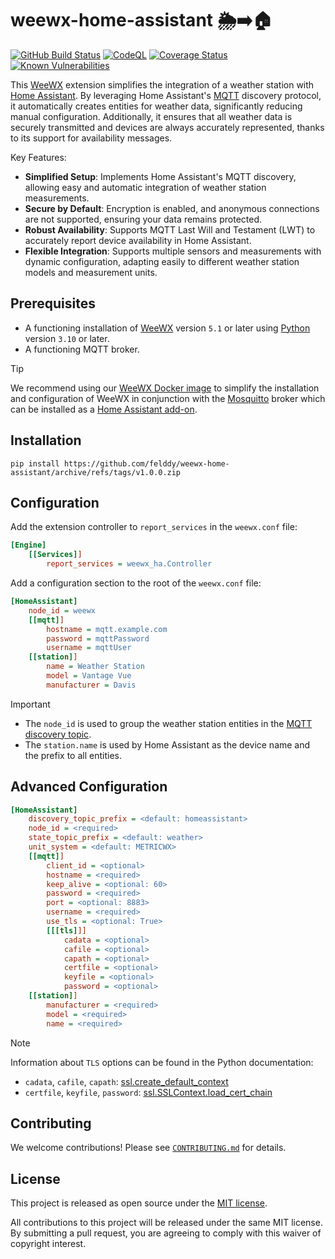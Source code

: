 # weewx-home-assistant 🌦️➡️🏠 #

[![GitHub Build Status](https://github.com/felddy/weewx-home-assistant/workflows/build/badge.svg)](https://github.com/felddy/weewx-home-assistant/actions)
[![CodeQL](https://github.com/felddy/weewx-home-assistant/workflows/CodeQL/badge.svg)](https://github.com/felddy/weewx-home-assistant/actions/workflows/codeql-analysis.yml)
[![Coverage Status](https://coveralls.io/repos/github/felddy/weewx-home-assistant/badge.svg?branch=develop)](https://coveralls.io/github/felddy/weewx-home-assistant?branch=develop)
[![Known Vulnerabilities](https://snyk.io/test/github/felddy/weewx-home-assistant/develop/badge.svg)](https://snyk.io/test/github/felddy/weewx-home-assistant)

This [WeeWX](http://www.weewx.com/) extension simplifies the integration of a
weather station with [Home Assistant](https://www.home-assistant.io/). By
leveraging Home Assistant's [MQTT](https://mqtt.org/) discovery protocol, it
automatically creates entities for weather data, significantly reducing manual
configuration. Additionally, it ensures that all weather data is securely
transmitted and devices are always accurately represented, thanks to its support
for availability messages.

Key Features:

- **Simplified Setup**: Implements Home Assistant's MQTT discovery, allowing
  easy and automatic integration of weather station measurements.
- **Secure by Default**: Encryption is enabled, and anonymous connections are
  not supported, ensuring your data remains protected.
- **Robust Availability**: Supports MQTT Last Will and Testament (LWT) to
  accurately report device availability in Home Assistant.
- **Flexible Integration**: Supports multiple sensors and measurements with
  dynamic configuration, adapting easily to different weather station models and
  measurement units.

## Prerequisites ##

- A functioning installation of [WeeWX](http://www.weewx.com/) version `5.1` or
later using [Python](https://www.python.org/) version `3.10` or later.
- A functioning MQTT broker.

> [!TIP]
> We recommend using our [WeeWX Docker
> image](https://github.com/felddy/weewx-docker) to simplify the installation
> and configuration of WeeWX in conjunction with the
> [Mosquitto](https://mosquitto.org/) broker which can be installed as a [Home
> Assistant
> add-on](https://github.com/home-assistant/addons/blob/master/mosquitto/DOCS.md).

## Installation ##

```shell
pip install https://github.com/felddy/weewx-home-assistant/archive/refs/tags/v1.0.0.zip
```

## Configuration ##

Add the extension controller to `report_services` in the `weewx.conf` file:

```ini
[Engine]
    [[Services]]
        report_services = weewx_ha.Controller
```

Add a configuration section to the root of the `weewx.conf` file:

```ini
[HomeAssistant]
    node_id = weewx
    [[mqtt]]
        hostname = mqtt.example.com
        password = mqttPassword
        username = mqttUser
    [[station]]
        name = Weather Station
        model = Vantage Vue
        manufacturer = Davis
```

> [!IMPORTANT]
>
> - The `node_id` is used to group the weather station entities in the [MQTT
>   discovery
>   topic](https://www.home-assistant.io/integrations/mqtt/#discovery-messages).
> - The `station.name` is used by Home Assistant as the device name and the
>   prefix to all entities.

## Advanced Configuration ##

```ini
[HomeAssistant]
    discovery_topic_prefix = <default: homeassistant>
    node_id = <required>
    state_topic_prefix = <default: weather>
    unit_system = <default: METRICWX>
    [[mqtt]]
        client_id = <optional>
        hostname = <required>
        keep_alive = <optional: 60>
        password = <required>
        port = <optional: 8883>
        username = <required>
        use_tls = <optional: True>
        [[[tls]]]
            cadata = <optional>
            cafile = <optional>
            capath = <optional>
            certfile = <optional>
            keyfile = <optional>
            password = <optional>
    [[station]]
        manufacturer = <required>
        model = <required>
        name = <required>
```

> [!NOTE]
> Information about `TLS` options can be found in the Python documentation:
>
> - `cadata`, `cafile`, `capath`:
>   [ssl.create_default_context](https://docs.python.org/3/library/ssl.html#ssl.create_default_context)
> - `certfile`, `keyfile`, `password`:
>   [ssl.SSLContext.load_cert_chain](https://docs.python.org/3/library/ssl.html#ssl.SSLContext.load_cert_chain)

## Contributing ##

We welcome contributions!  Please see [`CONTRIBUTING.md`](CONTRIBUTING.md) for
details.

## License ##

This project is released as open source under the [MIT license](LICENSE).

All contributions to this project will be released under the same MIT license.
By submitting a pull request, you are agreeing to comply with this waiver of
copyright interest.
